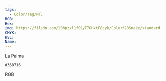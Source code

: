```yaml
---
tags:
  - Color/Tag/NTC
RGB:
Hex:
img: https://filedn.com/l0hpzxl1f01yT7GHxtF8cyk/Color%20Snake/standard_csv_to_svg/368716.svg
CMYK:
HSL:
Name:
---
```

La Palma
```palette
#368716
```
RGB
